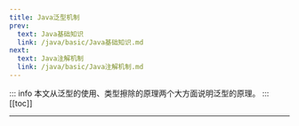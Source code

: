 ```yaml
---
title: Java泛型机制
prev:
  text: Java基础知识
  link: /java/basic/Java基础知识.md
next:
  text: Java注解机制
  link: /java/basic/Java注解机制.md
---
```

::: info
本文从泛型的使用、类型擦除的原理两个大方面说明泛型的原理。
:::
[[toc]]

***

&#8195;&#8195;